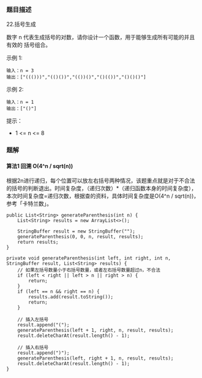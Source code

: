 ### 题目描述
22.括号生成

数字 n 代表生成括号的对数，请你设计一个函数，用于能够生成所有可能的并且 有效的 括号组合。

示例 1:
```
输入：n = 3
输出：["((()))","(()())","(())()","()(())","()()()"]
```

示例 2:
```
输入：n = 1
输出：["()"]
```

提示：

* 1 <= n <= 8

### 题解

#### 算法1 回溯 O(4^n / sqrt(n))

根据2n进行递归，每个位置可以放左右括号两种情况，该题重点就是对于不合法的括号的判断退出。时间复杂度，（递归次数）*（递归函数本身的时间复杂度），本次时间复杂度=递归次数，根据查的资料，具体时间复杂度是O(4^n / sqrt(n))，参考「卡特兰数」。

```$java
public List<String> generateParenthesis(int n) {
    List<String> results = new ArrayList<>();

    StringBuffer result = new StringBuffer("");
    generateParenthesis(0, 0, n, result, results);
    return results;
}

private void generateParenthesis(int left, int right, int n, StringBuffer result, List<String> results) {
    // 如果左括号数量小于右括号数量，或者左右括号数量超过n，不合法
    if (left < right || left > n || right > n) {
        return;
    }
    if (left == n && right == n) {
        results.add(result.toString());
        return;
    }

    // 插入左括号
    result.append("(");
    generateParenthesis(left + 1, right, n, result, results);
    result.deleteCharAt(result.length() - 1);

    // 插入右括号
    result.append(")");
    generateParenthesis(left, right + 1, n, result, results);
    result.deleteCharAt(result.length() - 1);
}
```
